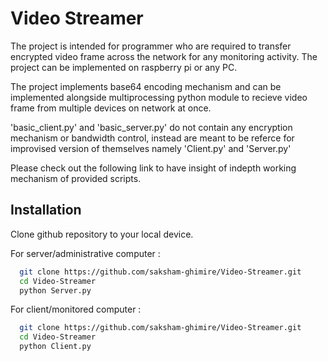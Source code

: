 
# Video Streamer

The project is intended for programmer who are required 
to transfer encrypted video frame across the network for 
any monitoring activity. The project can be implemented on
raspberry pi or any PC.

The project implements base64 encoding mechanism and can be 
implemented alongside multiprocessing python module to recieve 
video frame from multiple devices on network at once.

'basic_client.py' and 'basic_server.py' do not contain any encryption
mechanism or bandwidth control, instead are meant to be referce for improvised
version of themselves namely 'Client.py' and 'Server.py'

Please check out the following link to have insight of indepth 
working mechanism of provided scripts. 



## Installation 

Clone github repository to your local device.

For server/administrative computer :

```bash 
  git clone https://github.com/saksham-ghimire/Video-Streamer.git
  cd Video-Streamer
  python Server.py
```

For client/monitored computer :

```bash 
  git clone https://github.com/saksham-ghimire/Video-Streamer.git
  cd Video-Streamer
  python Client.py
```  